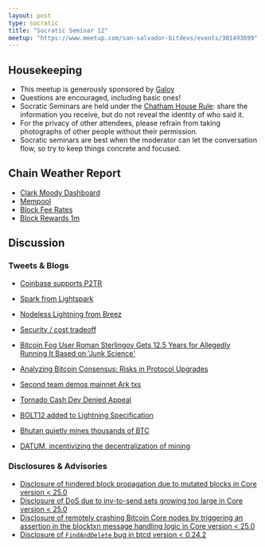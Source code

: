 ```yaml
---
layout: post
type: socratic
title: "Socratic Seminar 12"
meetup: "https://www.meetup.com/san-salvador-bitdevs/events/301493699"
---
```


Housekeeping
------------

- This meetup is generously sponsored by [Galoy](https://galoy.io/)
- Questions are encouraged, including basic ones!
- Socratic Seminars are held under the [Chatham House Rule](https://www.chathamhouse.org/about-us/chatham-house-rule): share the information you receive, but do not reveal the identity of who said it.
- For the privacy of other attendees, please refrain from taking photographs of other people without their permission.
- Socratic seminars are best when the moderator can let the conversation flow, so try to keep things concrete and focused.

Chain Weather Report
--------------------

- [Clark Moody Dashboard](https://dashboard.clarkmoody.com/)
- [Mempool](https://mempool.space/graphs/mempool#1m)
- [Block Fee Rates](https://mempool.space/graphs/mining/block-fee-rates#1m)
- [Block Rewards 1m](https://mempool.space/graphs/mining/block-rewards#1m)

Discussion
----------

### Tweets & Blogs

- [Coinbase supports P2TR](https://x.com/CoinbaseAssets/status/1843712761391399318)
- [Spark from Lightspark](https://spark.info/)


- [Nodeless Lightning from Breez](https://x.com/Liquid_BTC/status/1854273521347858663)
- [Security / cost tradeoff](https://x.com/giacomozucco/status/1850100668255662208)
- [Bitcoin Fog User Roman Sterlingov Gets 12.5 Years for Allegedly Running It Based on 'Junk Science'](https://www.nobsbitcoin.com/bitcoin-fog-user-roman-sterlingov-gets-12-5-years-for-allegedly-running-it-based-on-junk-science/)
- [Analyzing Bitcoin Consensus: Risks in Protocol Upgrades](https://github.com/bitcoin-cap/bcap)


- [Second team demos mainnet Ark txs](https://x.com/2ndbtc/status/1838233706454233194)
- [Tornado Cash Dev Denied Appeal](https://www.nobsbitcoin.com/tornado-cash-developer-roman-storm-to-face-criminal-trial-judge-rules/)
- [BOLT12 added to Lightning Specification](https://github.com/lightning/bolts/commit/aed3d28d5a202a0dd7b037fca4c04f58242fa909)
- [Bhutan quietly mines thousands of BTC](https://www.forbes.com/sites/digital-assets/2024/09/17/how-bhutan-quietly-built-750-million-in-bitcoin-holdings/)
- [DATUM, incentivizing the decentralization of mining](https://ocean.xyz/docs/datum)


### Disclosures & Advisories

- [Disclosure of hindered block propagation due to mutated blocks in Core version < 25.0](https://bitcoincore.org/en/2024/10/08/disclose-mutated-blocks-hindering-propagation/)
- [Disclosure of DoS due to inv-to-send sets growing too large in Core version < 25.0](https://bitcoincore.org/en/2024/10/08/disclose-large-inv-to-send/)
- [Disclosure of remotely crashing Bitcoin Core nodes by triggering an assertion in the blocktxn message handling logic in Core version < 25.0](https://bitcoincore.org/en/2024/10/08/disclose-blocktxn-crash/)
- [Disclosure of `FindAndDelete` bug in btcd version < 0.24.2](https://delvingbitcoin.org/t/cve-2024-38365-public-disclosure-btcd-findanddelete-bug/1184)
